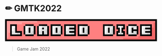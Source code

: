 # ✏ GMTK2022

<img src="https://raw.githubusercontent.com/JamItWIthYou/GMTK2022/main/GameAssets/Title.png">

> Game Jam 2022
